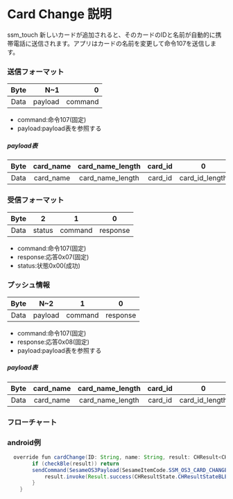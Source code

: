 # Card Change 説明
ssm_touch 新しいカードが追加されると、そのカードのIDと名前が自動的に携帯電話に送信されます。アプリはカードの名前を変更して命令107を送信します。
### 送信フォーマット

|  Byte  |      N~1 |       0 |
|:------:|---------:|--------:|
| Data   | payload	 | command |

- command:命令107(固定)
- payload:payload表を参照する 
##### **payload表**  

|  Byte  |     card_name| card_name_length| card_id|     0 |
|:------:|:---------:|:--------:|:--------:|:--------:|
| Data   | card_name	 | card_name_length |card_id|card_id_length|


### 受信フォーマット

| Byte  |    2 |   1   |     0      |
|:---:|:----:|:----:|:-----:|
| Data |  status  | command |response   |
- command:命令107(固定)
- response:応答0x07(固定)
- status:状態0x00(成功)
### プッシュ情報
|  Byte  |   N~2    |    1    |    0     |
|:------:|:--------:|:--------:|:--------:|
| Data   | payload	 | command |response  |
- command:命令107(固定)
- response:応答0x08(固定)
- payload:payload表を参照する
##### **payload表**

|  Byte  |     card_name| card_name_length| card_id|     0 |
|:------:|:---------:|:--------:|:--------:|:--------:|
| Data   | card_name	 | card_name_length |card_id|card_id_length|

### フローチャート
<!-- ![icon](card_change.svg) -->





### android例
``` java
  override fun cardChange(ID: String, name: String, result: CHResult<CHEmpty>) {
        if (checkBle(result)) return
        sendCommand(SesameOS3Payload(SesameItemCode.SSM_OS3_CARD_CHANGE.value, byteArrayOf(ID.hexStringToByteArray().size.toByte()) + ID.hexStringToByteArray() + name.toByteArray())) { res ->
            result.invoke(Result.success(CHResultState.CHResultStateBLE(CHEmpty())))
        }
    }
```
